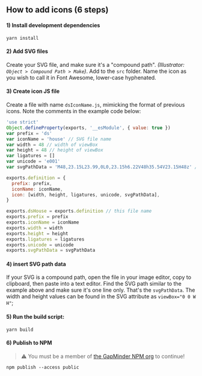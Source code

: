 ## How to add icons (6 steps)

#### 1) Install development dependencies

```
yarn install
```

#### 2) Add SVG files

Create your SVG file, and make sure it's a "compound path". _(Illustrator: `Object > Compound Path > Make`)_. Add to the `src` folder. Name the icon as you wish to call it in Font Awesome, lower-case hyphenated.

#### 3) Create icon JS file

Create a file with name `dsIconName.js`, mimicking the format of previous icons. Note the comments in the example code below:

```javascript
'use strict'
Object.defineProperty(exports, '__esModule', { value: true })
var prefix = 'ds'
var iconName = 'house' // SVG file name
var width = 48 // width of viewBox
var height = 48 // height of viewBox
var ligatures = []
var unicode = 'e001'
var svgPathData = 'M48,23.15L23.99,0L0,23.15h6.22V48h35.54V23.15H48z' // SVG path

exports.definition = {
  prefix: prefix,
  iconName: iconName,
  icon: [width, height, ligatures, unicode, svgPathData],
}

exports.dsHouse = exports.definition // this file name
exports.prefix = prefix
exports.iconName = iconName
exports.width = width
exports.height = height
exports.ligatures = ligatures
exports.unicode = unicode
exports.svgPathData = svgPathData
```

#### 4) insert SVG path data

If your SVG is a compound path, open the file in your image editor, copy to clipboard, then paste into a text editor. Find the SVG path similar to the example above and make sure it's one line only. That's the `svgPathData`. The width and height values can be found in the SVG attribute as `viewBox="0 0 W H"`;

#### 5) Run the build script:

```
yarn build
```

#### 6) Publish to NPM

> ⚠️ You must be a member of [the GapMinder NPM org](https://www.npmjs.com/org/gapminder) to continue!

```
npm publish --access public
```